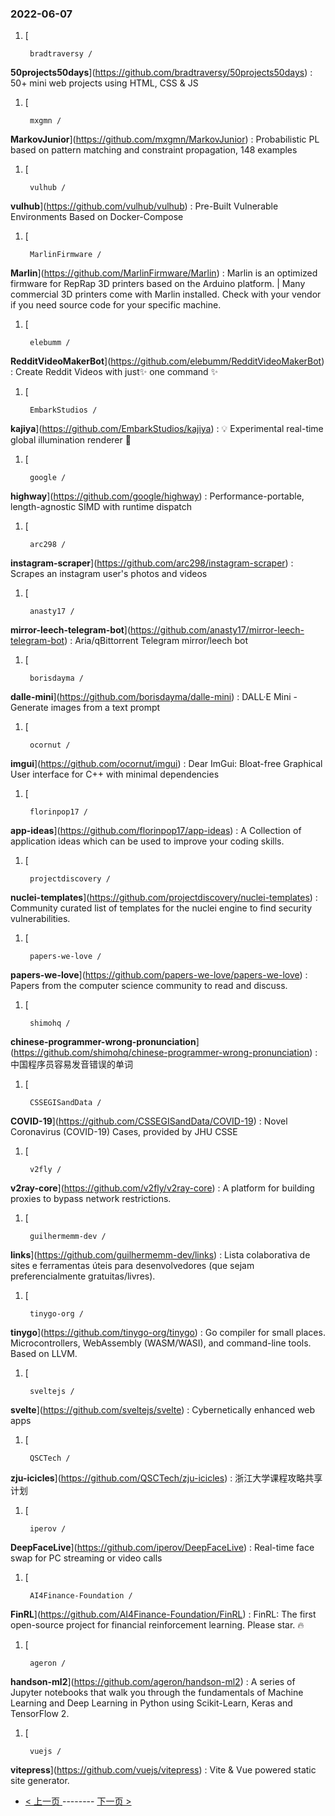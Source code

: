 ### 2022-06-07 
1. [
    

        bradtraversy /
**50projects50days**](https://github.com/bradtraversy/50projects50days) : 50+ mini web projects using HTML, CSS & JS
1. [
    

        mxgmn /
**MarkovJunior**](https://github.com/mxgmn/MarkovJunior) : Probabilistic PL based on pattern matching and constraint propagation, 148 examples
1. [
    

        vulhub /
**vulhub**](https://github.com/vulhub/vulhub) : Pre-Built Vulnerable Environments Based on Docker-Compose
1. [
    

        MarlinFirmware /
**Marlin**](https://github.com/MarlinFirmware/Marlin) : Marlin is an optimized firmware for RepRap 3D printers based on the Arduino platform. | Many commercial 3D printers come with Marlin installed. Check with your vendor if you need source code for your specific machine.
1. [
    

        elebumm /
**RedditVideoMakerBot**](https://github.com/elebumm/RedditVideoMakerBot) : Create Reddit Videos with just✨ one command ✨
1. [
    

        EmbarkStudios /
**kajiya**](https://github.com/EmbarkStudios/kajiya) : 💡 Experimental real-time global illumination renderer 🦀
1. [
    

        google /
**highway**](https://github.com/google/highway) : Performance-portable, length-agnostic SIMD with runtime dispatch
1. [
    

        arc298 /
**instagram-scraper**](https://github.com/arc298/instagram-scraper) : Scrapes an instagram user's photos and videos
1. [
    

        anasty17 /
**mirror-leech-telegram-bot**](https://github.com/anasty17/mirror-leech-telegram-bot) : Aria/qBittorrent Telegram mirror/leech bot
1. [
    

        borisdayma /
**dalle-mini**](https://github.com/borisdayma/dalle-mini) : DALL·E Mini - Generate images from a text prompt
1. [
    

        ocornut /
**imgui**](https://github.com/ocornut/imgui) : Dear ImGui: Bloat-free Graphical User interface for C++ with minimal dependencies
1. [
    

        florinpop17 /
**app-ideas**](https://github.com/florinpop17/app-ideas) : A Collection of application ideas which can be used to improve your coding skills.
1. [
    

        projectdiscovery /
**nuclei-templates**](https://github.com/projectdiscovery/nuclei-templates) : Community curated list of templates for the nuclei engine to find security vulnerabilities.
1. [
    

        papers-we-love /
**papers-we-love**](https://github.com/papers-we-love/papers-we-love) : Papers from the computer science community to read and discuss.
1. [
    

        shimohq /
**chinese-programmer-wrong-pronunciation**](https://github.com/shimohq/chinese-programmer-wrong-pronunciation) : 中国程序员容易发音错误的单词
1. [
    

        CSSEGISandData /
**COVID-19**](https://github.com/CSSEGISandData/COVID-19) : Novel Coronavirus (COVID-19) Cases, provided by JHU CSSE
1. [
    

        v2fly /
**v2ray-core**](https://github.com/v2fly/v2ray-core) : A platform for building proxies to bypass network restrictions.
1. [
    

        guilhermemm-dev /
**links**](https://github.com/guilhermemm-dev/links) : Lista colaborativa de sites e ferramentas úteis para desenvolvedores (que sejam preferencialmente gratuitas/livres).
1. [
    

        tinygo-org /
**tinygo**](https://github.com/tinygo-org/tinygo) : Go compiler for small places. Microcontrollers, WebAssembly (WASM/WASI), and command-line tools. Based on LLVM.
1. [
    

        sveltejs /
**svelte**](https://github.com/sveltejs/svelte) : Cybernetically enhanced web apps
1. [
    

        QSCTech /
**zju-icicles**](https://github.com/QSCTech/zju-icicles) : 浙江大学课程攻略共享计划
1. [
    

        iperov /
**DeepFaceLive**](https://github.com/iperov/DeepFaceLive) : Real-time face swap for PC streaming or video calls
1. [
    

        AI4Finance-Foundation /
**FinRL**](https://github.com/AI4Finance-Foundation/FinRL) : FinRL: The first open-source project for financial reinforcement learning. Please star. 🔥
1. [
    

        ageron /
**handson-ml2**](https://github.com/ageron/handson-ml2) : A series of Jupyter notebooks that walk you through the fundamentals of Machine Learning and Deep Learning in Python using Scikit-Learn, Keras and TensorFlow 2.
1. [
    

        vuejs /
**vitepress**](https://github.com/vuejs/vitepress) : Vite & Vue powered static site generator. 

- [ < 上一页 ](https://github.com/able8/github-trending-daily-record/blob/master/2022-06-06.md) -------- [ 下一页 > ](https://github.com/able8/github-trending-daily-record/blob/master/2022-06-08.md)